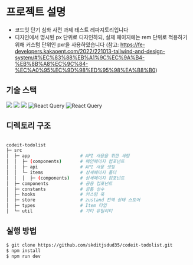 
# 프로젝트 설명

- 코드잇 단기 심화 사전 과제 테스트 레파지토리입니다 
- 디자인에서 명시된 px 단위로 디자인하되, 실제 페이지에는 rem 단위로 적용하기 위해 커스텀 단위인 pxr을 사용하였습니다 
	(참고: https://fe-developers.kakaoent.com/2022/221013-tailwind-and-design-system/#%EC%83%88%EB%A1%9C%EC%9A%B4-%EB%8B%A8%EC%9C%84-%EC%A0%95%EC%9D%98%ED%95%98%EA%B8%B0)

##  기술 스택
![](https://camo.githubusercontent.com/d13b13f612e04c7f0acbac86017eccf8b541fe32d9e3aabe51f036319f5f1946/68747470733a2f2f696d672e736869656c64732e696f2f62616467652f4e6578742e6a732d3030303030303f7374796c653d666f722d7468652d6261646765266c6f676f3d6e6578742e6a73266c6f676f436f6c6f723d7768697465)
![](https://camo.githubusercontent.com/a8288db858b02700d4d4d33894264f1c897566782c26fb013450c2539288c4d5/68747470733a2f2f696d672e736869656c64732e696f2f62616467652f547970655363726970742d3331373843363f7374796c653d666f722d7468652d6261646765266c6f676f3d74797065736372697074266c6f676f436f6c6f723d7768697465)
![](https://camo.githubusercontent.com/95759dac505a57f5a260db91eca6f7a0c852a095cb271cc6d37c413081c5f799/68747470733a2f2f696d672e736869656c64732e696f2f62616467652f5461696c77696e645f4353532d3338423241433f7374796c653d666f722d7468652d6261646765266c6f676f3d7461696c77696e642d637373266c6f676f436f6c6f723d7768697465)
![React Query](https://img.shields.io/badge/-React%20Query-FF4154?style=for-the-badge&logo=react%20query&logoColor=white)
![React Query](https://img.shields.io/badge/-Zustand-23646CFF?style=for-the-badge&logo=react%20query&logoColor=white)

## 디렉토리 구조



```bash

codeit-todolist
├─ src
│  ├─ app                   # API 사용을 위한 세팅
│  │  ├─ (components)       # 메인페이지 컴포넌트
│  │  ├─ api                # API 사용 셋팅
│  │  └─ items              # 상세페이지 폴더
│  │  │  ├─ (components)    # 상세페이지 컴포넌트
│  ├─ components            # 공용 컴포넌트
│  ├─ constants             # 공통 상수
│  ├─ hooks              	# 커스텀 훅
│  ├─ store                 # zustand 전역 상태 스토어
│  ├─ types                 # Item 타입
│  └─ util                  # 기타 유틸리티

```

##  실행 방법

```bash
$ git clone https://github.com/skditjsdud35/codeit-todolist.git
$ npm install
$ npm run dev
```
